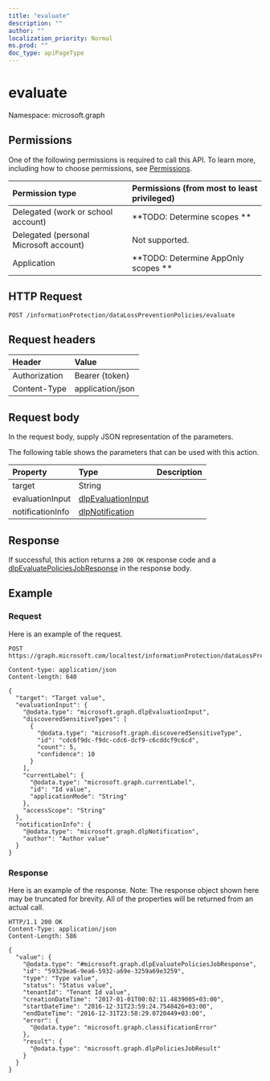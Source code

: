 ```yaml
---
title: "evaluate"
description: ""
author: ""
localization_priority: Normal
ms.prod: ""
doc_type: apiPageType
---
```


# evaluate

Namespace: microsoft.graph



## Permissions
One of the following permissions is required to call this API. To learn more, including how to choose permissions, see [Permissions](/concepts/permissions-reference.md).

|Permission type|Permissions (from most to least privileged)|
|:---|:---|
|Delegated (work or school account)|**TODO: Determine scopes **|
|Delegated (personal Microsoft account)|Not supported.|
|Application|**TODO: Determine AppOnly scopes **|

## HTTP Request
<!-- {
  "blockType": "ignored"
}
-->
``` http
POST /informationProtection/dataLossPreventionPolicies/evaluate
```

## Request headers
|Header|Value|
|:---|:---|
|Authorization|Bearer {token}|
|Content-Type|application/json|

## Request body
In the request body, supply JSON representation of the parameters.

The following table shows the parameters that can be used with this action.

|Property|Type|Description|
|:---|:---|:---|
|target|String||
|evaluationInput|[dlpEvaluationInput](../resources/dlpevaluationinput.md)||
|notificationInfo|[dlpNotification](../resources/dlpnotification.md)||



## Response
If successful, this action returns a `200 OK` response code and a [dlpEvaluatePoliciesJobResponse](../resources/dlpevaluatepoliciesjobresponse.md) in the response body.

## Example

### Request
Here is an example of the request.
<!-- {
  "blockType": "request",
  "name": "datalosspreventionpolicy_evaluate"
}
-->
``` http
POST https://graph.microsoft.com/localtest/informationProtection/dataLossPreventionPolicies/evaluate

Content-type: application/json
Content-length: 640

{
  "target": "Target value",
  "evaluationInput": {
    "@odata.type": "microsoft.graph.dlpEvaluationInput",
    "discoveredSensitiveTypes": [
      {
        "@odata.type": "microsoft.graph.discoveredSensitiveType",
        "id": "cdc6f9dc-f9dc-cdc6-dcf9-c6cddcf9c6cd",
        "count": 5,
        "confidence": 10
      }
    ],
    "currentLabel": {
      "@odata.type": "microsoft.graph.currentLabel",
      "id": "Id value",
      "applicationMode": "String"
    },
    "accessScope": "String"
  },
  "notificationInfo": {
    "@odata.type": "microsoft.graph.dlpNotification",
    "author": "Author value"
  }
}
```

### Response
Here is an example of the response. Note: The response object shown here may be truncated for brevity. All of the properties will be returned from an actual call.
<!-- {
  "blockType": "response",
  "truncated": true,
  "@odata.type": "microsoft.graph.dlpevaluatepoliciesjobresponse"
}
-->
``` http
HTTP/1.1 200 OK
Content-Type: application/json
Content-Length: 586

{
  "value": {
    "@odata.type": "#microsoft.graph.dlpEvaluatePoliciesJobResponse",
    "id": "59329ea6-9ea6-5932-a69e-3259a69e3259",
    "type": "Type value",
    "status": "Status value",
    "tenantId": "Tenant Id value",
    "creationDateTime": "2017-01-01T00:02:11.4839005+03:00",
    "startDateTime": "2016-12-31T23:59:24.7548426+03:00",
    "endDateTime": "2016-12-31T23:58:29.0720449+03:00",
    "error": {
      "@odata.type": "microsoft.graph.classificationError"
    },
    "result": {
      "@odata.type": "microsoft.graph.dlpPoliciesJobResult"
    }
  }
}
```

